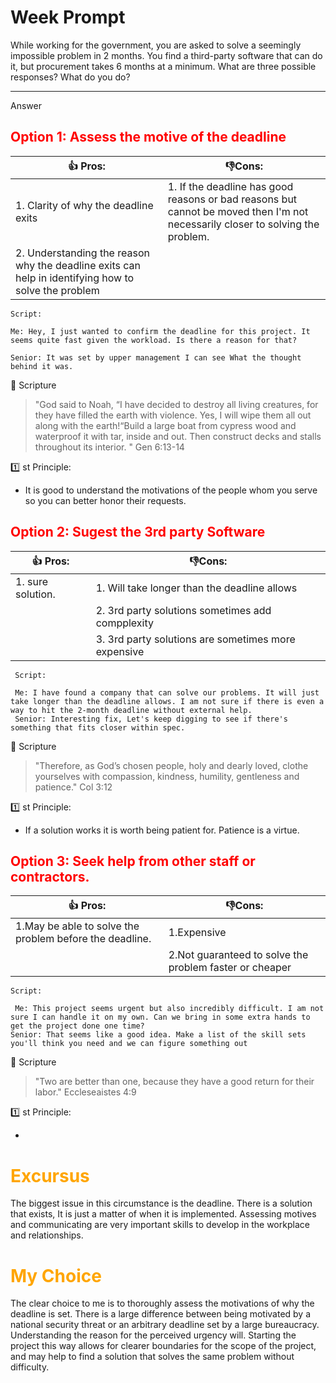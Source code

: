 # Week  Prompt

While working for the government, you are asked to solve a seemingly impossible problem in 2 months. You find a third-party software that can do it, but procurement takes 6 months at a minimum. What are three possible responses? What do you do?

---

Answer

## <span style='color: red;'> Option 1: Assess the motive of the deadline</span>

| 👍 Pros: | 👎Cons: |
| -------- | ------- |
| 1. Clarity of why the deadline exits| 1. If the deadline has good reasons or bad reasons but cannot be moved then I'm not necessarily closer to solving the problem.|
| 2. Understanding the reason why the deadline exits can help in identifying how to solve the problem|


    Script: 

    Me: Hey, I just wanted to confirm the deadline for this project. It seems quite fast given the workload. Is there a reason for that?

    Senior: It was set by upper management I can see What the thought behind it was.

📖 Scripture

>"God said to Noah, “I have decided to destroy all living creatures, for they have filled the earth with violence. Yes, I will wipe them all out along with the earth!“Build a large boat from cypress wood and waterproof it with tar, inside and out. Then construct decks and stalls throughout its interior. " Gen 6:13-14

  

1️⃣ st Principle:

- It is good to understand the motivations of the people whom you serve so you can better honor their requests. 
## <span style='color: red;'>Option 2: Sugest the 3rd party Software </span>

| 👍 Pros: | 👎Cons: |
| -------- | ------- |
| 1. sure solution.  | 1. Will take longer than the deadline allows|
|                | 2. 3rd party solutions sometimes add compplexity|
|                | 3. 3rd party solutions are sometimes more expensive|


     Script:
     
     Me: I have found a company that can solve our problems. It will just take longer than the deadline allows. I am not sure if there is even a way to hit the 2-month deadline without external help.
     Senior: Interesting fix, Let's keep digging to see if there's something that fits closer within spec.

📖 Scripture

>"Therefore, as God’s chosen people, holy and dearly loved, clothe yourselves with compassion, kindness, humility, gentleness and patience." Col 3:12

  

1️⃣ st Principle:

- If a solution works it is worth being patient for. Patience is a virtue. 

## <span style='color: red;'>Option 3: Seek help from other staff or contractors. </span>

| 👍 Pros: | 👎Cons: |
| -------- | ------- |
| 1.May be able to solve the problem before the deadline.| 1.Expensive|
|        | 2.Not guaranteed to solve the problem faster or cheaper|


    Script:

     Me: This project seems urgent but also incredibly difficult. I am not sure I can handle it on my own. Can we bring in some extra hands to get the project done one time?
    Senior: That seems like a good idea. Make a list of the skill sets you'll think you need and we can figure something out

📖 Scripture

>"Two are better than one, because they have a good return for their labor." Eccleseaistes 4:9

  

1️⃣ st Principle:

- 
# <span style='color: Orange;'>Excursus </span>
The biggest issue in this circumstance is the deadline. There is a solution that exists, It is just a matter of when it is implemented. Assessing motives and communicating are very important skills to develop in the workplace and relationships.


# <span style='color: Orange;'>My Choice</span>
The clear choice to me is to thoroughly assess the motivations of why the deadline is set. There is a large difference between being motivated by a national security threat or an arbitrary deadline set by a large bureaucracy. Understanding the reason for the perceived urgency will. Starting the project this way allows for clearer boundaries for the scope of the project, and may help to find a solution that solves the same problem without difficulty. 